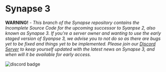 # Synapse 3
**WARNING!** - *This branch of the Synapse repository contains the Incomplete Source Code for the upcoming successor to Syanpse 2, also known as Synapse 3.
If you're a server owner and wanting to use the early staged version of Syanpse 3, we advise you to not do so as there are bugs yet to be fixed and things yet
to be implemented. Please join our [Discord Server](https://discord.gg/QkynPcTj7h) to keep yourself updated with the latest news on Synapse 3, and when will it be available for early access.*

![discord badge](https://img.shields.io/discord/716698782317805629?color=7289DA&label=discord)
